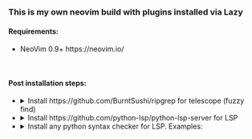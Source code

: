 <h3>This is my own neovim build with plugins installed via Lazy</h3>

<h4>Requirements:</h4>
<ul>
  <li>NeoVim 0.9+ https://neovim.io/</li>
</ul>
</br>
<h4>Post installation steps:</h4>
<ul>
  <li>
    <details>
      <summary>Install https://github.com/BurntSushi/ripgrep for telescope (fuzzy find)</summary>
      <p><pre>$ sudo apt-get install ripgrep</pre></p>
    </details>
  </li>
  <li>
    <details>
      <summary>Install https://github.com/python-lsp/python-lsp-server for LSP</summary>
      <p><pre>$ pip install --upgrade python-lsp-server</pre></p>
    </details>    
  </li>
  <li>
    <details>
      <summary>Install any python syntax checker for LSP. Examples:</summary>
      <p>
        Pyflakes - https://github.com/PyCQA/pyflakes
        <pre>$ pip install --upgrade pyflakes</pre>
      </p>
      <p>
        Flake8 - https://github.com/PyCQA/flake8
        <pre>$ pip install --upgrade flake8</pre>
      </p>
    </details>    
  </li>
</ul>
